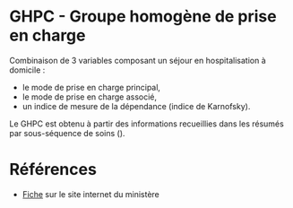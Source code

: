 # GHPC - Groupe homogène de prise en charge
<!-- SPDX-License-Identifier: MPL-2.0 -->

Combinaison de 3 variables composant un séjour en hospitalisation à domicile : 
- le mode de prise en charge principal, 
- le mode de prise en charge associé, 
- un indice de mesure de la dépendance (indice de Karnofsky). 

Le GHPC est obtenu à partir des informations recueillies dans les résumés par sous-séquence de soins (<PreviewPage text="RPSS" link="RPSS.html" />).

# Références

- [Fiche](https://solidarites-sante.gouv.fr/professionnels/gerer-un-etablissement-de-sante-medico-social/financement/financement-des-etablissements-de-sante-10795/financement-des-etablissements-de-sante-glossaire/article/groupe-homogene-de-prise-en-charge-ghpc) sur le site internet du ministère
